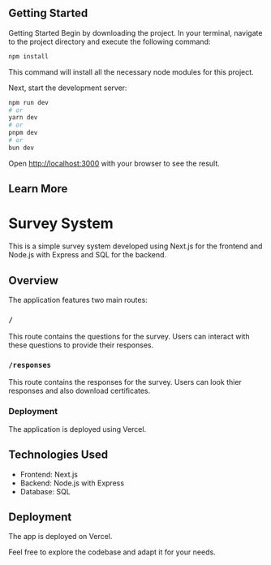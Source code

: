 
## Getting Started
Getting Started
Begin by downloading the project. In your terminal, navigate to the project directory and execute the following command:

```bash
npm install
```
This command will install all the necessary node modules for this project.

Next, start the development server:

```bash
npm run dev
# or
yarn dev
# or
pnpm dev
# or
bun dev
```

Open [http://localhost:3000](http://localhost:3000) with your browser to see the result.

## Learn More
# Survey System

This is a simple survey system developed using Next.js for the frontend and Node.js with Express and SQL for the backend.

## Overview

The application features two main routes:

### `/`
This route contains the questions for the survey. Users can interact with these questions to provide their responses.

### `/responses`
This route contains the responses for the survey. Users can look thier responses and also download certificates.

### Deployment
The application is deployed using Vercel.

## Technologies Used
- Frontend: Next.js
- Backend: Node.js with Express
- Database: SQL

## Deployment
The app is deployed on Vercel.

Feel free to explore the codebase and adapt it for your needs.


